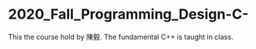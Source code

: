 # 2020_Fall_Programming_Design-C-
This the course hold by 陳毅. The fundamental C++ is taught in class. 
